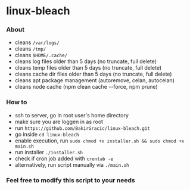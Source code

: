 # linux-bleach

### About
- cleans `/var/logs/`
- cleans `/tmp/`
- cleans `$HOME/.cache/`
- cleans log files older than 5 days (no truncate, full delete)
- cleans temp files older than 5 days (no truncate, full delete)
- cleans cache dir files older than 5 days (no truncate, full delete)
- cleans apt package management (autoremove, celan, autocelan)
- cleans node cache (npm clean cache --force, npm prune)

### How to
- ssh to server, go in root user's home directory
- make sure you are loggen in as root
- run `https://github.com/BakirGracic/linux-bleach.git`
- go inside `cd linux-bleach`
- enable execution, run `sudo chmod +x installer.sh && sudo chmod +x main.sh`
- run installer `./installer.sh`
- check if cron job added with `crontab -e`
- alternatively, run script manually via `./main.sh`

### Feel free to modify this script to your needs

